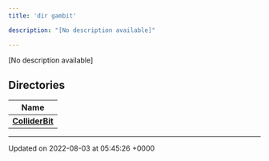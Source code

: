 ```yaml
---
title: 'dir gambit'

description: "[No description available]"

---
```







[No description available]

## Directories

| Name           |
| -------------- |
| **[ColliderBit](/documentation/code/main/files/dir_18844a962068c5ffc5567e7b65967bca/#dir-colliderbit)**  |






-------------------------------

Updated on 2022-08-03 at 05:45:26 +0000
